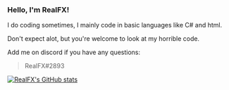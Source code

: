 ### Hello, I'm RealFX!

I do coding sometimes, I mainly code in basic languages like C# and html.


Don't expect alot, but you're welcome to look at my horrible code.



Add me on discord if you have any questions:
> RealFX#2893


[![RealFX's GitHub stats](https://github-readme-stats.vercel.app/api?username=RealFx-Code)](https://github.com/anuraghazra/github-readme-stats)


<!--
  hey
-->
